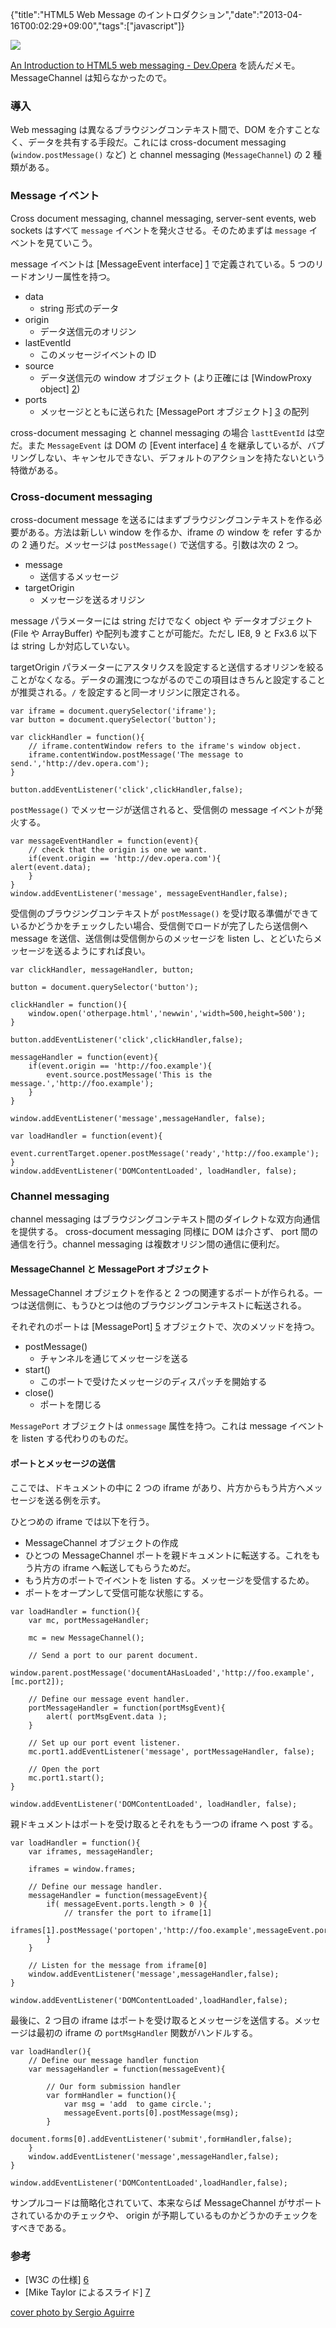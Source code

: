 {"title":"HTML5 Web Message のイントロダクション","date":"2013-04-16T00:02:29+09:00","tags":["javascript"]}

![](images/3928105188_3e98ca7eb3.jpg)

[An Introduction to HTML5 web messaging - Dev.Opera](http://dev.opera.com/articles/view/window-postmessage-messagechannel/) を読んだメモ。MessageChannel は知らなかったので。

### 導入

Web messaging は異なるブラウジングコンテキスト間で、DOM を介すことなく、データを共有する手段だ。これには cross-document messaging (`window.postMessage()` など) と channel messaging (`MessageChannel`) の 2 種類がある。

### Message イベント

Cross document messaging, channel messaging, server-sent events, web sockets はすべて `message` イベントを発火させる。そのためまずは `message` イベントを見ていこう。

message イベントは [MessageEvent interface] [1] で定義されている。5 つのリードオンリー属性を持つ。

- data
  - string 形式のデータ
- origin
  - データ送信元のオリジン
- lastEventId
  - このメッセージイベントの ID
- source
  - データ送信元の window オブジェクト (より正確には [WindowProxy object] [2])
- ports
  - メッセージとともに送られた [MessagePort オブジェクト] [3] の配列

cross-document messaging と channel messaging の場合 `lasttEventId` は空だ。また `MessageEvent` は DOM の [Event interface] [4] を継承しているが、バブリングしない、キャンセルできない、デフォルトのアクションを持たないという特徴がある。

### Cross-document messaging

cross-document message を送るにはまずブラウジングコンテキストを作る必要がある。方法は新しい window を作るか、iframe の window を refer するかの 2 通りだ。メッセージは `postMessage()` で送信する。引数は次の 2 つ。

- message
  - 送信するメッセージ
- targetOrigin
  - メッセージを送るオリジン

message パラメーターには string だけでなく object や データオブジェクト (File や  ArrayBuffer) や配列も渡すことが可能だ。ただし IE8, 9 と Fx3.6 以下は string しか対応していない。

targetOrigin パラメーターにアスタリクスを設定すると送信するオリジンを絞ることがなくなる。データの漏洩につながるのでこの項目はきちんと設定することが推奨される。`/` を設定すると同一オリジンに限定される。

<pre><code data-language="javascript">var iframe = document.querySelector('iframe');
var button = document.querySelector('button');

var clickHandler = function(){
    // iframe.contentWindow refers to the iframe's window object.
    iframe.contentWindow.postMessage('The message to send.','http://dev.opera.com');
}

button.addEventListener('click',clickHandler,false);</code></pre>

`postMessage()` でメッセージが送信されると、受信側の message イベントが発火する。

<pre><code data-language="javascript">var messageEventHandler = function(event){
    // check that the origin is one we want.
    if(event.origin == 'http://dev.opera.com'){
alert(event.data);
    }
}
window.addEventListener('message', messageEventHandler,false);</code></pre>

受信側のブラウジングコンテキストが `postMessage()` を受け取る準備ができているかどうかをチェックしたい場合、受信側でロードが完了したら送信側へ message を送信、送信側は受信側からのメッセージを listen し、とどいたらメッセージを送るようにすれば良い。

<pre><code data-language="javascript">var clickHandler, messageHandler, button;

button = document.querySelector('button');

clickHandler = function(){
    window.open('otherpage.html','newwin','width=500,height=500');
}

button.addEventListener('click',clickHandler,false);

messageHandler = function(event){
    if(event.origin == 'http://foo.example'){
        event.source.postMessage('This is the message.','http://foo.example');
    }
}

window.addEventListener('message',messageHandler, false);</code></pre>

<pre><code data-language="javascript">var loadHandler = function(event){
    event.currentTarget.opener.postMessage('ready','http://foo.example');
}
window.addEventListener('DOMContentLoaded', loadHandler, false);</code></pre>

### Channel messaging

channel messaging はブラウジングコンテキスト間のダイレクトな双方向通信を提供する。 cross-document messaging 同様に DOM は介さず、 port 間の通信を行う。channel messaging は複数オリジン間の通信に便利だ。

#### MessageChannel と MessagePort オブジェクト

MessageChannel オブジェクトを作ると 2 つの関連するポートが作られる。一つは送信側に、もうひとつは他のブラウジングコンテキストに転送される。

それぞれのポートは [MessagePort] [5] オブジェクトで、次のメソッドを持つ。

- postMessage()
  - チャンネルを通じてメッセージを送る
- start()
  - このポートで受けたメッセージのディスパッチを開始する
- close()
  - ポートを閉じる

`MessagePort` オブジェクトは `onmessage` 属性を持つ。これは message イベントを listen する代わりのものだ。

#### ポートとメッセージの送信

ここでは、ドキュメントの中に 2 つの iframe があり、片方からもう片方へメッセージを送る例を示す。

ひとつめの iframe では以下を行う。

- MessageChannel オブジェクトの作成
- ひとつの MessageChannel ポートを親ドキュメントに転送する。これをもう片方の iframe へ転送してもらうためだ。
- もう片方のポートでイベントを listen する。メッセージを受信するため。
- ポートをオープンして受信可能な状態にする。

<pre><code data-language="javascript">var loadHandler = function(){
    var mc, portMessageHandler;

    mc = new MessageChannel();

    // Send a port to our parent document.
    window.parent.postMessage('documentAHasLoaded','http://foo.example',[mc.port2]);

    // Define our message event handler.
    portMessageHandler = function(portMsgEvent){
        alert( portMsgEvent.data );
    }

    // Set up our port event listener.
    mc.port1.addEventListener('message', portMessageHandler, false);

    // Open the port
    mc.port1.start();
}

window.addEventListener('DOMContentLoaded', loadHandler, false);</code></pre>

親ドキュメントはポートを受け取るとそれをもう一つの iframe へ post する。

<pre><code data-language="javascript">var loadHandler = function(){
    var iframes, messageHandler;

    iframes = window.frames;

    // Define our message handler.
    messageHandler = function(messageEvent){
        if( messageEvent.ports.length > 0 ){
            // transfer the port to iframe[1]
            iframes[1].postMessage('portopen','http://foo.example',messageEvent.ports);
        }
    }

    // Listen for the message from iframe[0]
    window.addEventListener('message',messageHandler,false);
}

window.addEventListener('DOMContentLoaded',loadHandler,false);</code></pre>

最後に、2 つ目の iframe はポートを受け取るとメッセージを送信する。メッセージは最初の iframe の `portMsgHandler` 関数がハンドルする。

<pre><code data-language="javascript">var loadHandler(){
    // Define our message handler function
    var messageHandler = function(messageEvent){

        // Our form submission handler
        var formHandler = function(){
            var msg = 'add <foo@example.com> to game circle.';
            messageEvent.ports[0].postMessage(msg);
        }
        document.forms[0].addEventListener('submit',formHandler,false);
    }
    window.addEventListener('message',messageHandler,false);
}

window.addEventListener('DOMContentLoaded',loadHandler,false);</code></pre>

サンプルコードは簡略化されていて、本来ならば MessageChannel がサポートされているかのチェックや、 origin が予期しているものかどうかのチェックをすべきである。

### 参考

- [W3C の仕様] [6]
- [Mike Taylor によるスライド] [7]

[cover photo by Sergio Aguirre](http://www.flickr.com/photos/sergiodjt/3928105188/)

[1]: http://dev.w3.org/html5/postmsg/#event-definitions
[2]: http://www.whatwg.org/specs/web-apps/current-work/multipage/browsers.html#windowproxy
[3]: http://dev.w3.org/html5/postmsg/#messageport
[4]: https://dvcs.w3.org/hg/domcore/raw-file/tip/Overview.html#interface-event
[5]: http://dev.w3.org/html5/postmsg/#messageport
[6]: http://dev.w3.org/html5/postmsg/
[7]: http://www.slideshare.net/miketaylr/html5-web-messaging-7970364
